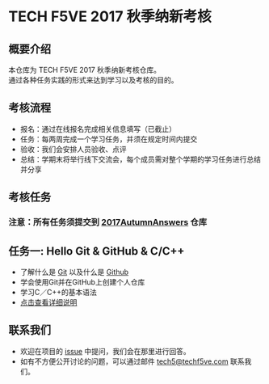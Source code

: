 # TECH F5VE 2017 秋季纳新考核

## 概要介绍

本仓库为 TECH F5VE 2017 秋季纳新考核仓库。  
通过各种任务实践的形式来达到学习以及考核的目的。

## 考核流程

- 报名：通过在线报名完成相关信息填写（已截止）
- 任务：每两周完成一个学习任务，并须在规定时间内提交
- 验收：我们会安排人员验收、点评
- 总结：学期末将举行线下交流会，每个成员需对整个学期的学习任务进行总结并分享

## 考核任务

### 注意：所有任务须提交到 [2017AutumnAnswers](https://github.com/TECHF5VE/2017AutumnAnswers) 仓库

## 任务一: Hello Git & GitHub & C/C++
- 了解什么是 [Git](https://git-scm.com/) 以及什么是 [Github](github.com (http://github.com/))
- 学会使用Git并在GitHub上创建个人仓库
- 学习C／C++的基本语法
- [点击查看详细说明](task1)

## 联系我们

- 欢迎在项目的 [issue](https://github.com/TECHF5VE/2017AutumnAnswers/issues) 中提问，我们会在那里进行回答。
- 如有不方便公开讨论的问题，可以通过邮件 [tech5@techf5ve.com](http://techf5ve.com/) 联系我们。